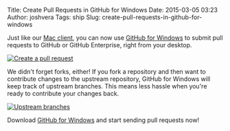 Title: Create Pull Requests in GitHub for Windows
Date: 2015-03-05 03:23
Author: joshvera
Tags: ship
Slug: create-pull-requests-in-github-for-windows

Just like our [Mac client](https://mac.github.com), you can now use
[GitHub for Windows](https://windows.github.com) to submit pull requests
to GitHub or GitHub Enterprise, right from your desktop.

</p>

[![Create a pull
request](https://cloud.githubusercontent.com/assets/634063/6474793/42c3a6a6-c204-11e4-9380-f05d68ab9d99.gif)](https://cloud.githubusercontent.com/assets/634063/6474793/42c3a6a6-c204-11e4-9380-f05d68ab9d99.gif)

</p>

We didn't forget forks, either! If you fork a repository and then want
to contribute changes to the upstream repository, GitHub for Windows
will keep track of upstream branches. This means less hassle when you're
ready to contribute your changes back.

</p>

[![Upstream
branches](https://cloud.githubusercontent.com/assets/634063/6475130/7b5b4084-c207-11e4-8a23-0f7a99a88b95.png)](https://cloud.githubusercontent.com/assets/634063/6475130/7b5b4084-c207-11e4-8a23-0f7a99a88b95.png)

</p>

Download [GitHub for Windows](https://windows.github.com) and start
sending pull requests now!

</p>

